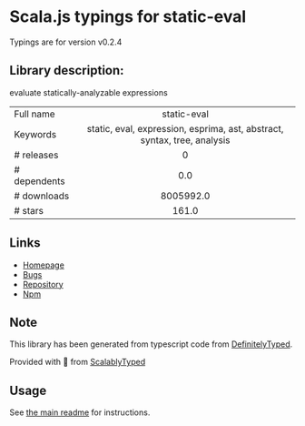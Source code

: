 
# Scala.js typings for static-eval

Typings are for version v0.2.4

## Library description:
evaluate statically-analyzable expressions

|                    |                 |
| ------------------ | :-------------: |
| Full name          | static-eval |
| Keywords           | static, eval, expression, esprima, ast, abstract, syntax, tree, analysis |
| # releases         | 0 |
| # dependents       | 0.0 |
| # downloads        | 8005992.0 |
| # stars            | 161.0 |

## Links
- [Homepage](https://github.com/browserify/static-eval)
- [Bugs](https://github.com/browserify/static-eval/issues)
- [Repository](https://github.com/browserify/static-eval)
- [Npm](https://www.npmjs.com/package/static-eval)
    


## Note
This library has been generated from typescript code from [DefinitelyTyped](https://definitelytyped.org).

Provided with :purple_heart: from [ScalablyTyped](https://github.com/oyvindberg/ScalablyTyped)

## Usage
See [the main readme](../../readme.md) for instructions.


